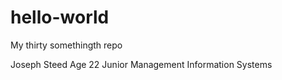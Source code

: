 # hello-world
My thirty somethingth repo

Joseph Steed
Age 22
Junior
Management Information Systems
